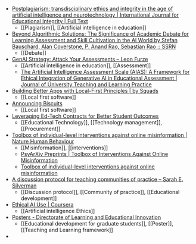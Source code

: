 - [Postplagiarism: transdisciplinary ethics and integrity in the age of artificial intelligence and neurotechnology | International Journal for Educational Integrity | Full Text](https://edintegrity.biomedcentral.com/articles/10.1007/s40979-023-00144-1)
	- [[Plagiarism]], [[Artificial intelligence in education]]
- [Beyond Algorithmic Solutions: The Significance of Academic Debate for Learning Assessment and Skill Cultivation in the AI World by Stefan Bauschard, Alan Coverstone, P. Anand Rao, Sebastian Rao :: SSRN](https://papers.ssrn.com/sol3/papers.cfm?abstract_id=4567346)
	- [[Debate]]
- [GenAI Strategy: Attack Your Assessments – Leon Furze](https://leonfurze.com/2024/05/13/genai-strategy-attack-your-assessments/?trk=feed_main-feed-card_feed-article-content)
	- [[Artificial intelligence in education]], [[Assessment]]
	- [The Artificial Intelligence Assessment Scale (AIAS): A Framework for Ethical Integration of Generative AI in Educational Assessment | Journal of University Teaching and Learning Practice](https://open-publishing.org/journals/index.php/jutlp/article/view/810)
- [Building Better Apps with Local-First Principles | by Squads](https://squads.com/blog/building-better-apps-with-local-first-principles)
	- [[Local first software]]
- [Announcing Biscuits](https://blog.biscuits.club/first-post/index.html)
	- [[Local first software]]
- [Leveraging Ed-Tech Contracts for Better Student Outcomes](https://www.govtech.com/education/k-12/leveraging-ed-tech-contracts-for-better-student-outcomes)
	- [[Educational Technology]], [[Technology management]], [[Procurement]]
- [Toolbox of individual-level interventions against online misinformation | Nature Human Behaviour](https://www.nature.com/articles/s41562-024-01881-0)
	- [[Misinformation]], [[interventions]]
	- [PsyArXiv Preprints | Toolbox of Interventions Against Online Misinformation](https://osf.io/preprints/psyarxiv/x8ejt)
	- [Toolbox of individual-level interventions against online misinformation](https://interventionstoolbox.mpib-berlin.mpg.de/index.html)
- [A discussion protocol for teaching communities of practice – Sarah E. Silverman](https://sarahemilysilverman.com/2020/02/26/a-discussion-protocol-for-teaching-communities-of-practice/?trk=feed_main-feed-card_reshare_feed-article-content)
	- [[Discussion protocol]], [[Community of practice]], [[Educational development]]
- [Ethical AI Use | Coursera](https://www.coursera.org/learn/ethical-ai-use?trk=feed_main-feed-card_feed-article-content)
	- [[Artificial intelligence Ethics]]
- [Posters - Directorate of Learning and Educational Innovation](https://enseigner.hec.ca/pedagogie/posters/)
	- [[Educational development for graduate students]], [[Poster]], [[Teaching and Learning framework]]
-